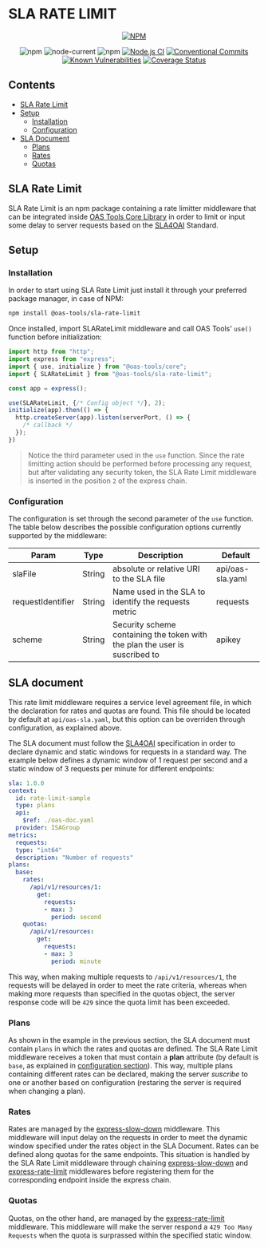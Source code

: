 # SLA RATE LIMIT

<div align="center">

[![NPM](https://nodei.co/npm/@oas-tools/sla-rate-limit.png?compact=true)](https://nodei.co/npm/@oas-tools/sla-rate-limit)

![npm](https://img.shields.io/npm/v/@oas-tools/sla-rate-limit)
![node-current](https://img.shields.io/node/v/@oas-tools/sla-rate-limit)
![npm](https://img.shields.io/npm/dw/@oas-tools/sla-rate-limit)
[![Node.js CI](https://github.com/oas-tools/sla-rate-limit/actions/workflows/nodejs.yaml/badge.svg)](https://github.com/oas-tools/sla-rate-limit/actions/workflows/nodejs.yaml)
[![Conventional Commits](https://img.shields.io/badge/Conventional%20Commits-1.0.0-green.svg)](https://conventionalcommits.org)
[![Known Vulnerabilities](https://snyk.io/test/github/oas-tools/sla-rate-limit/main/badge.svg)](https://snyk.io/test/github/oas-tools/sla-rate-limit)
[![Coverage Status](https://coveralls.io/repos/github/oas-tools/sla-rate-limit/badge.svg?branch=main)](https://coveralls.io/github/oas-tools/sla-rate-limit?branch=main)
</div>

## Contents
- [SLA Rate Limit](#sla-rate-limit-1)
- [Setup](#setup)
  * [Installation](#installation)
  * [Configuration](#configuration)
- [SLA Document](#sla-document)
  * [Plans](#plans)
  * [Rates](#rates)
  * [Quotas](#quotas)

## SLA Rate Limit
SLA Rate Limit is an npm package containing a rate limitter middleware that can be integrated inside [OAS Tools Core Library](https://github.com/oas-tools/oas-tools) in order to limit or input some delay to server requests based on the [SLA4OAI](https://sla4oai.specs.governify.io/) Standard.

## Setup

### Installation
In order to start using SLA Rate Limit just install it through your preferred package manager, in case of NPM:

```sh
npm install @oas-tools/sla-rate-limit
```

Once installed, import SLARateLimit middleware and call OAS Tools' `use()` function before initialization:

```javascript
import http from "http";
import express from "express";
import { use, initialize } from "@oas-tools/core";
import { SLARateLimit } from "@oas-tools/sla-rate-limit";

const app = express();

use(SLARateLimit, {/* Config object */}, 2);
initialize(app).then(() => {
  http.createServer(app).listen(serverPort, () => {
    /* callback */
  });
})
```

> Notice the third parameter used in the `use` function. Since the rate limitting action should be performed before processing any request, but after validating any security token, the SLA Rate Limit middleware is inserted in the position `2` of the express chain.

### Configuration
The configuration is set through the second parameter of the `use` function. The table below describes the possible configuration options currently supported by the middleware:

| **Param**         	| **Type** 	|                                    **Description**                                   	| **Default**      	|
|-------------------	|:--------:	|---------------------------------------------------------------------------------------|------------------	|
| slaFile           	|  String  	| absolute or relative URI to the SLA file                                             	| api/oas-sla.yaml 	|
| requestIdentifier 	|  String  	| Name used in the SLA to identify the requests metric                                 	| requests         	|
| scheme             	|  String  	| Security scheme containing the token with the plan the user is suscribed to           | apikey            |

## SLA document
This rate limit middleware requires a service level agreement file, in which the declaration for rates and quotas are found. This file should be located by default at `api/oas-sla.yaml`, but this option can be overriden through configuration, as explained above.

The SLA document must follow the [SLA4OAI](https://sla4oai.specs.governify.io/) specification in order to declare dynamic and static windows for requests in a standard way. The example below defines a dynamic window of 1 request per second and a static window of 3 requests per minute for different endpoints:

```yaml
sla: 1.0.0
context:
  id: rate-limit-sample
  type: plans
  api:
    $ref: ./oas-doc.yaml
  provider: ISAGroup
metrics:
  requests:
  type: "int64"
  description: "Number of requests"
plans:
  base:
    rates:
      /api/v1/resources/1:
        get:
          requests:
          - max: 3
            period: second
    quotas:
      /api/v1/resources:
        get:
          requests:
          - max: 3
            period: minute
```

This way, when making multiple requests to `/api/v1/resources/1`, the requests will be delayed in order to meet the rate criteria, whereas when making more requests than specified in the quotas object, the server response code will be `429` since the quota limit has been exceeded.

### Plans
As shown in the example in the previous section, the SLA document must contain `plans` in which the rates and quotas are defined. The SLA Rate Limit middleware receives a token that must contain a **plan** attribute (by default is `base`, as explained in [configuration section](#configuration)). This way, multiple plans containing different rates can be declared, making the server _suscribe_ to one or another based on configuration (restaring the server is required when changing a plan).

### Rates
Rates are managed by the [express-slow-down](https://www.npmjs.com/package/express-slow-down) middleware. This middleware will input delay on the requests in order to meet the dynamic window specified under the rates object in the SLA Document.
Rates can be defined along quotas for the same endpoints. This situation is handled by the SLA Rate Limit middleware through chaining [express-slow-down](https://www.npmjs.com/package/express-slow-down) and [express-rate-limit](https://www.npmjs.com/package/express-rate-limit) middlewares before registering them for the corresponding endpoint inside the express chain.

### Quotas
Quotas, on the other hand, are managed by the [express-rate-limit](https://www.npmjs.com/package/express-rate-limit) middleware. This middleware will make the server respond a `429 Too Many Requests` when the quota is surprassed within the specified static window.
